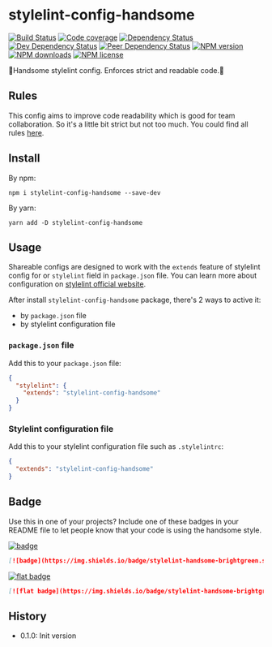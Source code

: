 # stylelint-config-handsome

[![Build Status][ci-img]][ci-url]
[![Code coverage][cov-img]][cov-url]
[![Dependency Status][dep-img]][dep-url]
[![Dev Dependency Status][dev-dep-img]][dev-dep-url]
[![Peer Dependency Status][peer-dep-img]][peer-dep-url]
[![NPM version][npm-ver-img]][npm-url]
[![NPM downloads][npm-dl-img]][npm-url]
[![NPM license][npm-lc-img]][npm-url]

🤘Handsome stylelint config. Enforces strict and readable code.🤘

## Rules

This config aims to improve code readability which is good for team collaboration.
So it's a little bit strict but not too much.
You could find all rules [here](./.stylelintrc.yml).

## Install

By npm:

```shell
npm i stylelint-config-handsome --save-dev
```

By yarn:

```shell
yarn add -D stylelint-config-handsome
```

## Usage

Shareable configs are designed to work with the `extends` feature of stylelint config for or `stylelint` field in `package.json` file.
You can learn more about configuration on [stylelint official website](https://stylelint.io/user-guide/configuration/).

After install `stylelint-config-handsome` package, there's 2 ways to active it:

- by `package.json` file
- by stylelint configuration file

### `package.json` file

Add this to your `package.json` file:

```json
{
  "stylelint": {
    "extends": "stylelint-config-handsome"
  }
}
```

### Stylelint configuration file

Add this to your stylelint configuration file such as `.stylelintrc`:

```json
{
  "extends": "stylelint-config-handsome"
}
```

## Badge

Use this in one of your projects? Include one of these badges in your README file to let people know that your code is using the handsome style.

[![badge](https://img.shields.io/badge/stylelint-handsome-brightgreen.svg)](https://github.com/poppinlp/stylelint-config-handsome)

```markdown
[![badge](https://img.shields.io/badge/stylelint-handsome-brightgreen.svg)](https://github.com/poppinlp/stylelint-config-handsome)
```

[![flat badge](https://img.shields.io/badge/stylelint-handsome-brightgreen.svg?style=flat-square)](https://github.com/poppinlp/stylelint-config-handsome)

```markdown
[![flat badge](https://img.shields.io/badge/stylelint-handsome-brightgreen.svg?style=flat-square)](https://github.com/poppinlp/stylelint-config-handsome)
```

## History

- 0.1.0: Init version

[stylelint-shareable-config]:http://stylelint.org/docs/developer-guide/shareable-configs
[stylelint-config-file]:http://stylelint.org/docs/user-guide/configuring#configuration-file-formats

[ci-img]:https://img.shields.io/travis/poppinlp/stylelint-config-handsome.svg?style=flat-square
[ci-url]:https://travis-ci.org/poppinlp/stylelint-config-handsome

[cov-img]:https://img.shields.io/coveralls/poppinlp/stylelint-config-handsome.svg?style=flat-square
[cov-url]:https://coveralls.io/github/poppinlp/stylelint-config-handsome?branch=master

[dep-img]:https://img.shields.io/david/poppinlp/stylelint-config-handsome.svg?style=flat-square
[dep-url]:https://david-dm.org/poppinlp/stylelint-config-handsome

[dev-dep-img]:https://img.shields.io/david/dev/poppinlp/stylelint-config-handsome.svg?style=flat-square
[dev-dep-url]:https://david-dm.org/poppinlp/stylelint-config-handsome#info=devDependencies

[peer-dep-img]:https://img.shields.io/david/peer/webcomponents/generator-element.svg?style=flat-square
[peer-dep-url]:https://david-dm.org/poppinlp/stylelint-config-handsome#info=devDependencies

[npm-ver-img]:https://img.shields.io/npm/v/stylelint-config-handsome.svg?style=flat-square
[npm-dl-img]:https://img.shields.io/npm/dm/stylelint-config-handsome.svg?style=flat-square
[npm-lc-img]:https://img.shields.io/npm/l/stylelint-config-handsome.svg?style=flat-square
[npm-url]:https://www.npmjs.com/package/stylelint-config-handsome
